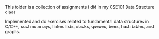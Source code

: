 This folder is a collection of assignments i did in my CSE101 Data Structure class.

Implemented and do exercises related to fundamental data structures in C/C++,
such as arrays, linked lists, stacks, queues, trees, hash tables, and graphs.